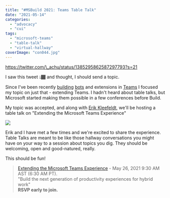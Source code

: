 ```yaml
---
title: "#MSBuild 2021: Teams Table Talk"
date: "2021-05-14"
categories: 
  - "advocacy"
  - "cui"
tags: 
  - "microsoft-teams"
  - "table-talk"
  - "virtual-hallway"
coverImage: "con044.jpg"
---
```


https://twitter.com/\_achu/status/1385295862587297793?s=21

I saw this tweet 👆🏾 and thought, I should send a topic.

Since I've been recently [building](https://irwinium.wordpress.com/2019/10/19/the-tweetwhisperer/) [bots](https://irwinium.wordpress.com/2020/05/06/nurse-carter-a-covid19-hackathon-winner/) and extensions in [Teams](https://irwinium.wordpress.com/2020/10/19/agents-of-teams/) I focused my topic on just that - extending Teams. I hadn't heard about table talks, but Microsoft started making them possible in a few conferences before Build.

My topic was accepted, and along with [Erik Kleefeldt](https://erik365.blog/2021/05/13/co-hosting-microsoft-build-2021-table-topic-extending-the-microsoft-teams-experience-con044/), we'll be hosting a table talk on "Extending the Microsoft Teams Experience"

[![](https://irwinium.files.wordpress.com/2021/05/image-2.png?w=1024)](https://irwinium.files.wordpress.com/2021/05/image-2.png)

Erik and I have met a few times and we're excited to share the experience. Table Talks are meant to be like those hallway conversations you might have on your way to a session about topics you dig. They should be welcoming, open and good-natured, really.

This should be fun!

> [Extending the Microsoft Teams Experience](https://mybuild.microsoft.com/sessions/84030ada-3b2e-41b3-81e8-1f54bf05b6bb?source=iStarr) - May 26, 2021 9:30 AM AST (6:30 AM PT).  
> "Build the next generation of productivity experiences for hybrid work"  
> **RSVP early to join.**
